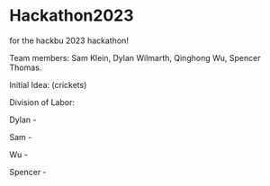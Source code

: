 # Hackathon2023
for the hackbu 2023 hackathon!

Team members: Sam Klein, Dylan Wilmarth, Qinghong Wu, Spencer Thomas.

Initial Idea: (crickets)

Division of Labor:

Dylan -

Sam - 

Wu - 

Spencer - 


